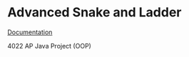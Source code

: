 # Advanced Snake and Ladder
[Documentation](https://docs.google.com/document/d/1l6EzJuKTgMciO-4zhaYDu3L4lGqa5WYQBvoLRvGujYg/edit?usp=sharing)

4022 AP Java Project (OOP)
